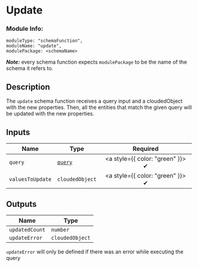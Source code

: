 # Update
### Module Info: 
```
moduleType: "schemaFunction",
moduleName: "update",
modulePackage: <schemaName>
```
***Note:*** every schema function expects `modulePackage` to be the name of the schema it refers to.

## Description
The `update` schema function receives a query input and a cloudedObject with the new properties. Then, all the entities that match the given query will be updated with the new properties.

## Inputs
| Name | Type | Required |
|------|------|:-----:|
| `query` | [`query`](./queries) | <a style={{ color: "green" }}> ✔ </a>
| `valuesToUpdate` | `cloudedObject` | <a style={{ color: "green" }}> ✔ </a>


## Outputs
| Name | Type |
| ------ | ------ |
| `updatedCount` | `number` |
| `updateError` | `cloudedObject` |


`updateError` will only be defined if there was an error while executing the query

